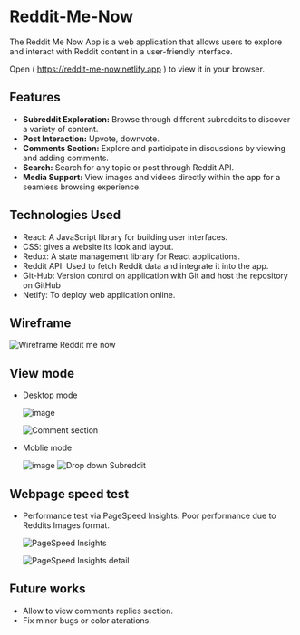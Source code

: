 # Reddit-Me-Now

The Reddit Me Now App is a web application that allows users to explore and interact with Reddit content in a user-friendly interface.

Open ( https://reddit-me-now.netlify.app ) to view it in your browser.

## Features

- **Subreddit Exploration:** Browse through different subreddits to discover a variety of content.
- **Post Interaction:** Upvote, downvote.
- **Comments Section:** Explore and participate in discussions by viewing and adding comments.
- **Search:** Search for any topic or post through Reddit API.
- **Media Support:** View images and videos directly within the app for a seamless browsing experience.

## Technologies Used

- React: A JavaScript library for building user interfaces.
- CSS: gives a website its look and layout.
- Redux: A state management library for React applications.
- Reddit API: Used to fetch Reddit data and integrate it into the app.
- Git-Hub: Version control on application with Git and host the repository on GitHub
- Netify: To deploy web application online.

## Wireframe

  ![Wireframe Reddit me now](https://github.com/Phil-Chuong/reddit-me-now/assets/68432036/6df0edeb-578a-4876-b4da-eca23671e0fa)


## View mode

- Desktop mode

  ![image](https://github.com/Phil-Chuong/reddit-me-now/assets/68432036/f1308ab8-8dc0-4a2d-b9c1-5c3000700b39)

  ![Comment section](https://github.com/Phil-Chuong/reddit-me-now/assets/68432036/08885b0e-ee94-4f4e-9ef4-6a40be0236b9)



- Moblie mode

  ![image](https://github.com/Phil-Chuong/reddit-me-now/assets/68432036/1d343851-c09b-4f84-967a-325dd98db610)  ![Drop down Subreddit](https://github.com/Phil-Chuong/reddit-me-now/assets/68432036/bd085f2c-b2b2-4fe3-8a38-c1b7c622f1d1)


## Webpage speed test

- Performance test via PageSpeed Insights.
  Poor performance due to Reddits Images format.

  ![PageSpeed Insights](https://github.com/Phil-Chuong/reddit-me-now/assets/68432036/746703ad-89c2-4f43-a983-2b6b0219f296)

  ![PageSpeed Insights detail](https://github.com/Phil-Chuong/reddit-me-now/assets/68432036/f0cd13d9-6710-49d1-95d8-3dc750d9753a)

## Future works
- Allow to view comments replies section.
- Fix minor bugs or color aterations.


